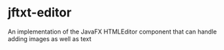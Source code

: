 jftxt-editor
============

An implementation of the JavaFX HTMLEditor component that can handle adding images as well as text